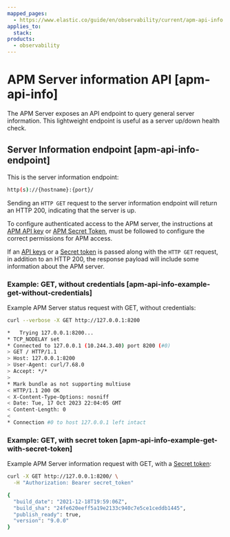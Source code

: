 ```yaml
---
mapped_pages:
  - https://www.elastic.co/guide/en/observability/current/apm-api-info.html
applies_to:
  stack:
products:
  - observability
---
```


# APM Server information API [apm-api-info]

The APM Server exposes an API endpoint to query general server information. This lightweight endpoint is useful as a server up/down health check.

## Server Information endpoint [apm-api-info-endpoint]

This is the server information endpoint:

```bash
http(s)://{hostname}:{port}/
```

Sending an `HTTP GET` request to the server information endpoint will return an HTTP 200, indicating that the server is up.

To configure authenticated access to the APM server, the instructions at [APM API key](/solutions/observability/apm/api-keys.md) or [APM Secret Token](/solutions/observability/apm/secret-token.md), must be followed to configure the correct permissions for APM access.

If an [API keys](/solutions/observability/apm/api-keys.md) or a [Secret token](/solutions/observability/apm/secret-token.md) is passed along with the `HTTP GET` request, in addition to an HTTP 200, the response payload will include some information about the APM server.

### Example: GET, without credentials [apm-api-info-example-get-without-credentials]

Example APM Server status request with GET, without credentials:

```sh
curl --verbose -X GET http://127.0.0.1:8200

*   Trying 127.0.0.1:8200...
* TCP_NODELAY set
* Connected to 127.0.0.1 (10.244.3.40) port 8200 (#0)
> GET / HTTP/1.1
> Host: 127.0.0.1:8200
> User-Agent: curl/7.68.0
> Accept: */*
>
* Mark bundle as not supporting multiuse
< HTTP/1.1 200 OK
< X-Content-Type-Options: nosniff
< Date: Tue, 17 Oct 2023 22:04:05 GMT
< Content-Length: 0
<
* Connection #0 to host 127.0.0.1 left intact
```

### Example: GET, with secret token [apm-api-info-example-get-with-secret-token]

Example APM Server information request with GET, with a [Secret token](/solutions/observability/apm/secret-token.md):

```sh
curl -X GET http://127.0.0.1:8200/ \
  -H "Authorization: Bearer secret_token"

{
  "build_date": "2021-12-18T19:59:06Z",
  "build_sha": "24fe620eeff5a19e2133c940c7e5ce1ceddb1445",
  "publish_ready": true,
  "version": "9.0.0"
}
```


